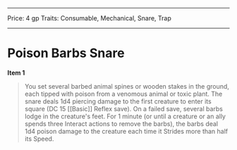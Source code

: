
---
Price: 4 gp
Traits: Consumable, Mechanical, Snare, Trap

---

# Poison Barbs Snare

**Item 1**

> You set several barbed animal spines or wooden stakes in the ground, each tipped with poison from a venomous animal or toxic plant. The snare deals 1d4 piercing damage to the first creature to enter its square (DC 15 [[Basic]] Reflex save). On a failed save, several barbs lodge in the creature's feet. For 1 minute (or until a creature or an ally spends three Interact actions to remove the barbs), the barbs deal 1d4 poison damage to the creature each time it Strides more than half its Speed.
